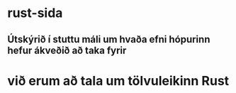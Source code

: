 # rust-sida


## Útskýrið í stuttu máli um hvaða efni hópurinn hefur ákveðið að taka fyrir
# við erum að tala um tölvuleikinn Rust
